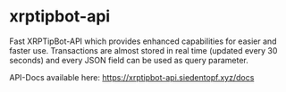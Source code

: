 # xrptipbot-api
Fast XRPTipBot-API which provides enhanced capabilities for easier and faster use.
Transactions are almost stored in real time (updated every 30 seconds) and every JSON field can be used as query parameter.

API-Docs available here:
https://xrptipbot-api.siedentopf.xyz/docs